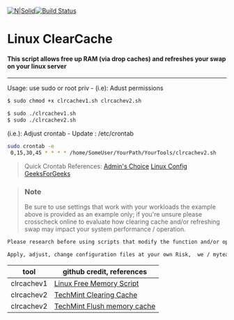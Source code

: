   
[![N|Solid](https://cldup.com/dTxpPi9lDf.thumb.png)](https://nodesource.com/products/nsolid)[![Build Status](https://travis-ci.org/joemccann/dillinger.svg?branch=master)](https://travis-ci.org/joemccann/dillinger)
 # Linux ClearCache
 #### This script allows free up RAM (via drop caches) and refreshes your swap on your linux server
--------------------------------------------
Usage: 
use sudo or root priv  - (i.e): Adust permissions
```sh
$ sudo chmod +x clrcachev1.sh clrcachev2.sh
```
```sh
$ sudo ./clrcachev1.sh  
$ sudo ./clrcachev2.sh
```
(i.e.): Adjust crontab - Update : /etc/crontab
```sh
sudo crontab -e
 0,15,30,45 * * * * /home/SomeUser/YourPath/YourTools/clrcachev2.sh
```
>Quick Crontab References:
> [Admin's Choice](https://www.adminschoice.com/crontab-quick-reference)
> [Linux Config](https://linuxconfig.org/linux-crontab-reference-guide)
> [GeeksForGeeks](https://www.geeksforgeeks.org/crontab-in-linux-with-examples/)

> ### Note   
>Be sure to use settings that work with your workloads the example above is provided as an example only; if you're unsure please crosscheck online to evaluate how clearing cache and/or refreshing swap may impact your system performance / operation.
```sh
Please research before using scripts that modify the function and/or operation of your system.  Please leverage some of the references below to derive more information.

Apply, adjust, change configuration files at your own Risk,  we / myteam / nor the references cited below are responsible for changes *you make to your system*.  Enjoy!
```
| tool | github credit, references |
| ------ | ------ |
| clrcachev1 | [Linux Free Memory Script](https://github.com/jacob-israel/Linux-Free-Memory-Shell-Script) |
| clrcachev2 | [TechMint Clearing Cache ](https://www.tecmint.com/clear-ram-memory-cache-buffer-and-swap-space-on-linux/) |
| clrcachev2 | [TechMint Flush memory cache ](https://tecadmin.net/flush-memory-cache-on-linux-server/) |

